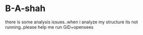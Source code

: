 # B-A-shah
there is some analysis issues..when i analyze my structure its not running..please help me run GiD+opensees
